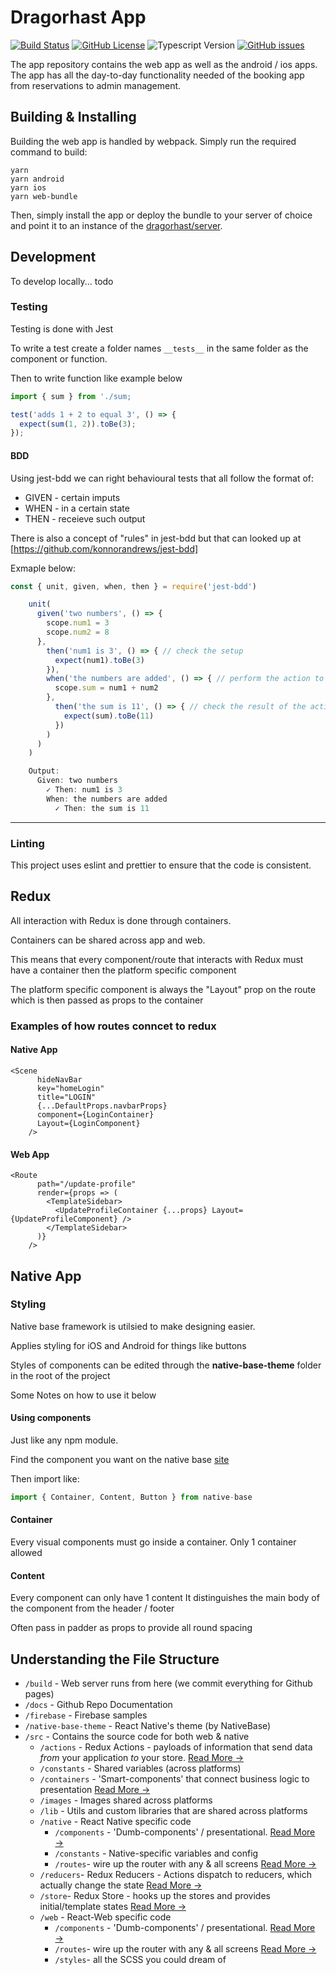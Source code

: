 # Dragorhast App

[![Build Status](https://img.shields.io/travis/dragorhast/app.svg?style=flat-square)](https://travis-ci.org/dragorhast/app)
[![GitHub License](https://img.shields.io/github/license/dragorhast/app.svg?style=flat-square)](https://github.com/dragorhast/app/blob/master/license.md)
![Typescript Version](https://img.shields.io/badge/typescript-3.0%2B-blue.svg?style=flat-square)
[![GitHub issues](https://img.shields.io/github/issues/dragorhast/app.svg?style=flat-square)](https://github.com/dragorhast/app/issues)

The app repository contains the web app as well as the android / ios apps. The app has all the day-to-day functionality needed
of the booking app from reservations to admin management.

## Building & Installing

Building the web app is handled by webpack. Simply run the required command to build:

    yarn
    yarn android
    yarn ios
    yarn web-bundle

Then, simply install the app or deploy the bundle to your server of choice and point it to an instance of the
[dragorhast/server](https://github.com/dragorhast/server).

## Development

To develop locally... todo

### Testing

Testing is done with Jest

To write a test create a folder names ```__tests__``` in the same folder as the component or function.

Then to write function like example below

``` javascript
import { sum } from './sum;

test('adds 1 + 2 to equal 3', () => {
  expect(sum(1, 2)).toBe(3);
});
```

#### BDD

Using jest-bdd we can right behavioural tests that all follow the format of:
- GIVEN - certain imputs
- WHEN - in a certain state
- THEN - receieve such output

There is also a concept of "rules" in jest-bdd but that can looked up at [https://github.com/konnorandrews/jest-bdd]

Exmaple below:

``` javascript
const { unit, given, when, then } = require('jest-bdd')

    unit(
      given('two numbers', () => {
        scope.num1 = 3
        scope.num2 = 8
      },
        then('num1 is 3', () => { // check the setup
          expect(num1).toBe(3)
        }),
        when('the numbers are added', () => { // perform the action to test
          scope.sum = num1 + num2
        },
          then('the sum is 11', () => { // check the result of the action
            expect(sum).toBe(11)
          })
        )
      )
    )

    Output:
      Given: two numbers
        ✓ Then: num1 is 3
        When: the numbers are added
          ✓ Then: the sum is 11
```

---

### Linting

This project uses eslint and prettier to ensure that the code is consistent.

## Redux

All interaction with Redux is done through containers.

Containers can be shared across app and web.

This means that every component/route that interacts with Redux must have a container then the platform specific component

The platform specific component is always the "Layout" prop on the route which is then passed as props to the container

### Examples of how routes conncet to redux

#### Native App
``` javscript
<Scene
      hideNavBar
      key="homeLogin"
      title="LOGIN"
      {...DefaultProps.navbarProps}
      component={LoginContainer}
      Layout={LoginComponent}
    />
```

#### Web App
``` javscript
<Route
      path="/update-profile"
      render={props => (
        <TemplateSidebar>
          <UpdateProfileContainer {...props} Layout={UpdateProfileComponent} />
        </TemplateSidebar>
      )}
    />
```


## Native App

### Styling

Native base framework is utilsied to make designing easier.

Applies styling for iOS and Android for things like buttons

Styles of components can be edited through the **native-base-theme** folder in the root of the project

Some Notes on how to use it below

#### Using components
Just like any npm module.

Find the component you want on the native base [site](http://docs.nativebase.io/Components.html)

Then import like:
``` javascript
import { Container, Content, Button } from native-base
```

#### Container

Every visual components must go inside a container.
Only 1 container allowed

#### Content
Every component can only have 1 content
It distinguishes the main body of the component from the header / footer

Often pass in padder as props to provide all round spacing


## Understanding the File Structure

- `/build` - Web server runs from here (we commit everything for Github pages)
- `/docs` - Github Repo Documentation
- `/firebase` - Firebase samples
- `/native-base-theme` - React Native's theme (by NativeBase)
- `/src` - Contains the source code for both web & native
    - `/actions` - Redux Actions - payloads of information that send data _from_ your application _to_ your store. [Read More &rarr;](https://redux.js.org/docs/basics/Actions.html)
    - `/constants` - Shared variables (across platforms)
    - `/containers` - 'Smart-components' that connect business logic to presentation [Read More &rarr;](https://redux.js.org/docs/basics/UsageWithReact.html#presentational-and-container-components)
    - `/images` - Images shared across platforms
    - `/lib` - Utils and custom libraries that are shared across platforms
    - `/native` - React Native specific code
        - `/components` - 'Dumb-components' / presentational. [Read More &rarr;](https://medium.com/@dan_abramov/smart-and-dumb-components-7ca2f9a7c7d0)
        - `/constants` - Native-specific variables and config
        - `/routes`- wire up the router with any & all screens [Read More &rarr;](https://github.com/aksonov/react-native-router-flux)
    - `/reducers`- Redux Reducers - Actions dispatch to reducers, which actually change the state [Read More &rarr;](https://redux.js.org/docs/basics/Reducers.html)
    - `/store`- Redux Store - hooks up the stores and provides initial/template states [Read More &rarr;](https://redux.js.org/docs/basics/Store.html)
    - `/web` - React-Web specific code
        - `/components` - 'Dumb-components' / presentational. [Read More &rarr;](https://medium.com/@dan_abramov/smart-and-dumb-components-7ca2f9a7c7d0)
        - `/routes`- wire up the router with any & all screens [Read More &rarr;](https://github.com/aksonov/react-native-router-flux)
        - `/styles`- all the SCSS you could dream of


